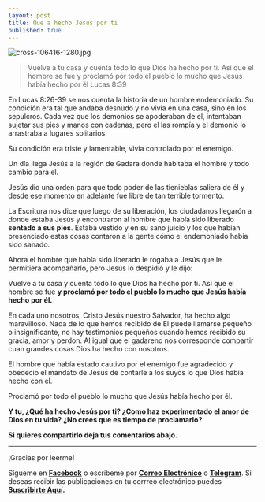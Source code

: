 ```yaml
---
layout: post
title: Que a hecho Jesús por ti
published: true
---
```

![cross-106416-1280.jpg](https://i.postimg.cc/qqnckhdN/cross-106416-1280.jpg)

>Vuelve a tu casa y cuenta todo lo que Dios ha hecho por ti. Así que el hombre se fue y proclamó por todo el pueblo lo mucho que Jesús había hecho por él Lucas 8:39

En Lucas 8:26-39 se nos cuenta la historia de un hombre endemoniado. Su condición era tal que andaba desnudo y no vivía en una casa, sino en los sepulcros. Cada vez que los demonios se apoderaban de el, intentaban sujetar sus pies y manos con cadenas, pero el las rompía y el demonio lo arrastraba a lugares solitarios.

Su condición era triste y lamentable, vivia controlado por el enemigo. 

Un día llega Jesús a la región de Gadara donde habitaba el hombre y todo cambio para el.

Jesús dio una orden para que todo poder de las tienieblas saliera de él y desde ese momento en adelante fue libre de tan terrible tormento.

La Escritura nos dice que luego de su liberación, los ciudadanos llegarón a donde estaba Jesús y encontraron al hombre que había sido liberado **sentado a sus pies**. Estaba vestido y en su sano juicio y los que habían presenciado estas cosas contaron a la gente cómo el endemoniado había sido sanado. 

Ahora el hombre que había sido liberado le rogaba a Jesús que le permitiera acompañarlo, pero Jesús lo despidió y le dijo:

Vuelve a tu casa y cuenta todo lo que Dios ha hecho por ti. Así que el hombre se fue **y proclamó por todo el pueblo lo mucho que Jesús había hecho por él.**

En cada uno nosotros, Cristo Jesús nuestro Salvador, ha hecho algo maravilloso. Nada de lo que hemos recibido de El puede llamarse pequeño o insignificante, no hay testimonios pequeños cuando hemos recibido su gracia, amor y perdon. Al igual que el gadareno nos corresponde compartir cuan grandes cosas Dios ha hecho con nosotros.

El hombre que había estado cautivo por el enemigo fue agradecido y obedecio el mandato de Jesús de contarle a los suyos lo que Dios había hecho con el.

Proclamó por todo el pueblo lo mucho que Jesús había hecho por él.

**Y tu, ¿Qué ha hecho Jesús por ti? ¿Como haz experimentado el amor de Dios en tu vida? ¿No crees que es tiempo de proclamarlo?**

**Si quieres compartirlo deja tus comentarios abajo.**


---
¡Gracias por leerme! 

Sígueme en **[Facebook](https://www.facebook.com/danoisyzori)** o escríbeme por **[Correo Electrónico](mailto:josedanois@gmail.com)** o **[Telegram](https://t.me/jdanois)**. Si deseas recibir las publicaciones en tu corrreo electrónico puedes **[Suscribirte Aquí](https://follow.it/blog-de-jos-danois?leanpub).**

